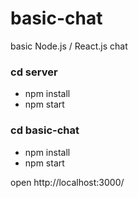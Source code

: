 # basic-chat
basic Node.js / React.js chat

### cd server
- npm install
- npm start

### cd basic-chat
  - npm install
  - npm start
  
 open
  http://localhost:3000/
  
